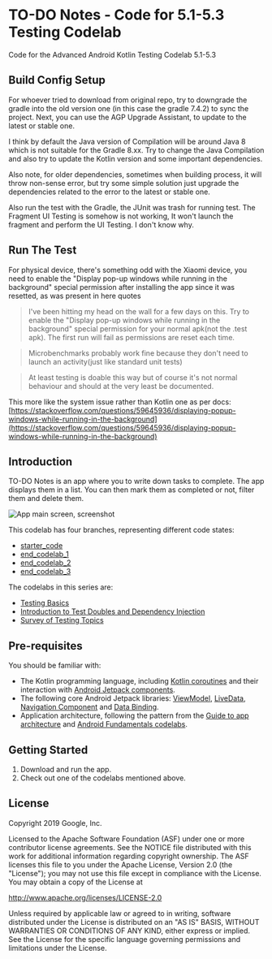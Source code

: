 TO-DO Notes - Code for 5.1-5.3 Testing Codelab
============================================================================

Code for the Advanced Android Kotlin Testing Codelab 5.1-5.3

Build Config Setup
------------------
For whoever tried to download from original repo, try to downgrade the gradle into the old version one (in this case the gradle 7.4.2) to sync the project. Next, you can use the AGP Upgrade Assistant, to update to the latest or stable one. 

I think by default the Java version of Compilation will be around Java 8 which is not suitable for the Gradle 8.xx. Try to change the Java Compilation and also try to update the Kotlin version and some important dependencies.

Also note, for older dependencies, sometimes when building process, it will throw non-sense error, but try some simple solution just upgrade the dependencies related to the error to the latest or stable one.

Also run the test with the Gradle, the JUnit was trash for running test. The Fragment UI Testing is somehow is not working, It won't launch the fragment and perform the UI Testing. I don't know why.

Run The Test
------------------
For physical device, there's something odd with the Xiaomi device, you need to enable the "Display pop-up windows while running in the background" special permission after installing the app since it was resetted, as was present in here quotes
 
> I've been hitting my head on the wall for a few days on this. Try to enable the "Display pop-up windows while running in the background" special permission for your normal apk(not the .test apk).
> The first run will fail as permissions are reset each time.

> Microbenchmarks probably work fine because they don't need to launch an activity(just like standard unit tests)

> At least testing is doable this way but of course it's not normal behaviour and should at the very least be documented.

This more like the system issue rather than Kotlin one as per docs:
[https://stackoverflow.com/questions/59645936/displaying-popup-windows-while-running-in-the-background](https://stackoverflow.com/questions/59645936/displaying-popup-windows-while-running-in-the-background)



Introduction
------------

TO-DO Notes is an app where you to write down tasks to complete. The app displays them in a list.
You can then mark them as completed or not, filter them and delete them.

![App main screen, screenshot](screenshot.png)

This codelab has four branches, representing different code states:

* [starter_code](https://github.com/googlecodelabs/android-testing/tree/starter_code)
* [end_codelab_1](https://github.com/googlecodelabs/android-testing/tree/end_codelab_1)
* [end_codelab_2](https://github.com/googlecodelabs/android-testing/tree/end_codelab_2)
* [end_codelab_3](https://github.com/googlecodelabs/android-testing/tree/end_codelab_3)

The codelabs in this series are:
* [Testing Basics](https://codelabs.developers.google.com/codelabs/advanced-android-kotlin-training-testing-basics)
* [Introduction to Test Doubles and Dependency Injection](https://codelabs.developers.google.com/codelabs/advanced-android-kotlin-training-testing-test-doubles)
* [Survey of Testing Topics](https://codelabs.developers.google.com/codelabs/advanced-android-kotlin-training-testing-survey)


Pre-requisites
--------------

You should be familiar with:

* The Kotlin programming language, including [Kotlin coroutines](https://developer.android.com/kotlin/coroutines) and their interaction with [Android Jetpack components](https://developer.android.com/topic/libraries/architecture/coroutines).
* The following core Android Jetpack libraries: [ViewModel](https://developer.android.com/topic/libraries/architecture/viewmodel),
 [LiveData](https://developer.android.com/topic/libraries/architecture/livedata),
  [Navigation Component](https://developer.android.com/guide/navigation) and 
  [Data Binding](https://developer.android.com/topic/libraries/data-binding).
* Application architecture, following the pattern from the [Guide to app architecture](https://developer.android.com/jetpack/docs/guide) and [Android Fundamentals codelabs](https://developer.android.com/courses/kotlin-android-fundamentals/toc).


Getting Started
---------------

1. Download and run the app.
2. Check out one of the codelabs mentioned above.

License
-------

Copyright 2019 Google, Inc.

Licensed to the Apache Software Foundation (ASF) under one or more contributor
license agreements.  See the NOTICE file distributed with this work for
additional information regarding copyright ownership.  The ASF licenses this
file to you under the Apache License, Version 2.0 (the "License"); you may not
use this file except in compliance with the License.  You may obtain a copy of
the License at

  http://www.apache.org/licenses/LICENSE-2.0

Unless required by applicable law or agreed to in writing, software
distributed under the License is distributed on an "AS IS" BASIS, WITHOUT
WARRANTIES OR CONDITIONS OF ANY KIND, either express or implied.  See the
License for the specific language governing permissions and limitations under
the License.
